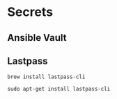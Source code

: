 # Secrets

## Ansible Vault

## Lastpass

`brew install lastpass-cli`

`sudo apt-get install lastpass-cli`